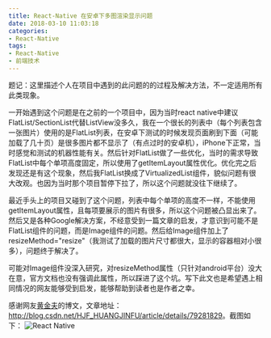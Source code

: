 ```yaml
---
title: React-Native 在安卓下多图渲染显示问题
date: 2018-03-10 11:03:18
categories: 
- React-Native
tags:
- React-Native
- 前端技术
---
```

题记：这里描述个人在项目中遇到的此问题的的过程及解决方法，不一定适用所有此类现象。

一开始遇到这个问题是在之前的一个项目中，因为当时react native中建议FlatList/SectionList代替ListView没多久，我在一个很长的列表中（每个列表包含一张图片）使用的是FlatList列表，在安卓下测试的时候发现页面刷到下面（可能加载了几十页）是很多图片都不显示了（有点过时的安卓机），iPhone下正常，当时感觉和测试的机器性能有关。然后针对FlatList做了一些优化，当时的需求导致FlatList中每个单项高度固定，所以使用了getItemLayout属性优化。优化完之后发现还是有这个现象，然后我FlatList换成了VirtualizedList组件，貌似问题有很大改观。也因为当时那个项目暂停下拉了，所以这个问题就没往下继续了。

<!-- more -->

最近手头上的项目又碰到了这个问题，列表中每个单项的高度不一样，不能使用getItemLayout属性，且每项要展示的图片有很多，所以这个问题被凸显出来了。然后又是各种Google解决方案，不经意受到一篇文章的启发，才意识到可能不是FlatList组件的问题，而是Image组件的问题。然后给Image组件加上了resizeMethod="resize"（我测试了加载的图片尺寸都很大，显示的容器相对小很多），问题终于解决了。

可能对Image组件没深入研究，对resizeMethod属性（只针对android平台）没大在意，官方文档也没有强调此属性，所以踩进了这个坑。写下此文也是希望遇上相同情况的网友能够受到启发，能够帮助到读者也是作者之幸。

感谢网友[黄金夫](https://link.jianshu.com/?t=http%3A%2F%2Fblog.csdn.net%2FHJF_HUANGJINFU%2Farticle%2Fdetails%2F79281829)的博文，文章地址：<http://blog.csdn.net/HJF_HUANGJINFU/article/details/79281829>。截图如下：
![React Native](/images/react-native/React-Native在安卓下多图渲染显示问题-1.png)